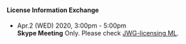 #### License Information Exchange
  - Apr.2 (WED) 2020,  3:00pm - 5:00pm  
    **Skype Meeting** Only. Please check [JWG-licensing ML](https://lists.openchainproject.org/g/japan-sg-licensing).

